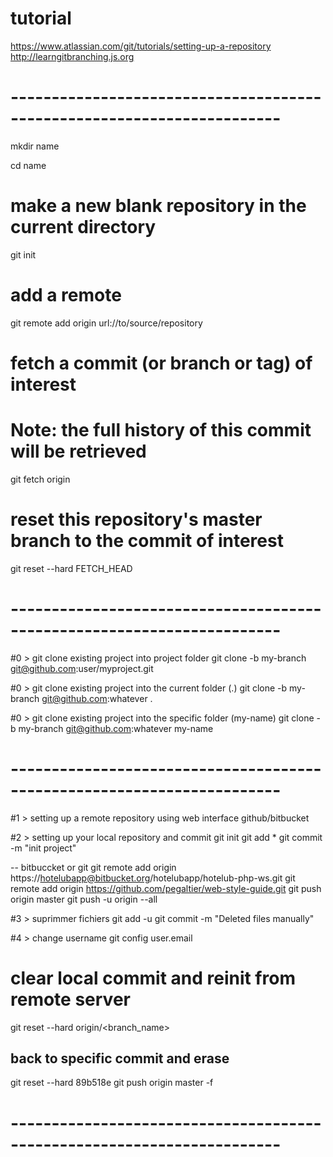 # tutorial

https://www.atlassian.com/git/tutorials/setting-up-a-repository
http://learngitbranching.js.org

# -----------------------------------------------------------------------

mkdir name

cd name

# make a new blank repository in the current directory
git init

# add a remote
git remote add origin url://to/source/repository

# fetch a commit (or branch or tag) of interest
# Note: the full history of this commit will be retrieved
git fetch origin <sha1-of-commit-of-interest>

# reset this repository's master branch to the commit of interest
git reset --hard FETCH_HEAD

# -----------------------------------------------------------------------

#0 > git clone existing project into project folder
git clone -b my-branch git@github.com:user/myproject.git

#0 > git clone existing project into the current folder (.)
git clone -b my-branch git@github.com:whatever .

#0 > git clone existing project into the specific folder (my-name)
git clone -b my-branch git@github.com:whatever my-name

# -----------------------------------------------------------------------

#1 > setting up a remote repository using web interface github/bitbucket

#2 > setting up your local repository and commit
git init
git add *
git commit -m "init project"

-- bitbuccket or git
git remote add origin https://hotelubapp@bitbucket.org/hotelubapp/hotelub-php-ws.git
git remote add origin https://github.com/pegaltier/web-style-guide.git
git push origin master
git push -u origin --all

#3 > suprimmer fichiers
git add -u
git commit -m "Deleted files manually"

#4 > change username
git config user.email

# clear local commit and reinit from remote server
git reset --hard origin/<branch_name>

## back to specific commit and erase 
git reset --hard 89b518e
git push origin master -f

# -----------------------------------------------------------------------